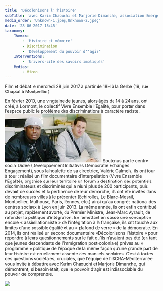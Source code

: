 ```yaml
---
title: 'Décolonisons l''histoire'
subTitle: 'avec Karim Chaouchi et Marjorie Dimanche, association Emergence 33'
media_order: 'Unknown-1.jpeg,Unknown-2.jpeg'
date: '28-06-2017 15:45'
taxonomy:
    Themes:
        - 'Histoire et mémoire'
        - Discrimination
        - 'Développement du pouvoir d''agir'
    Interventions:
        - 'Univers-cité des savoirs impliqués'
    Medias:
        - Video
---
```


Film et débat le mercredi 28 juin 2017 à partir de 18H à la Gerbe (19, rue Chaptal à Montpellier)

En février 2010, une vingtaine de jeunes, alors âgés de 14 à 24 ans, ont créé, à Lormont, le collectif Vivre Ensemble l’Egalité, pour porter dans l’espace public le problème des discriminations à caractère raciste.
![](Unknown-2.jpeg)
Soutenus par le centre social Didee (Développement Initiatives Démocratie Echanges Engagement), sous la houlette de sa directrice, Valérie Calmels, ils ont tour à tour : réalisé un film documentaire d’interpellation (Vivre Ensemble l’Egalité), organisé sur leur territoire un forum à destination des potentiels discriminateurs et discriminés qui a réuni plus de 200 participants, puis devant ce succès et la pertinence de leur démarche, ils ont été invités dans de nombreuses villes à le présenter (Echirolles, Le Blanc-Mesnil, Montpellier, Mulhouse, Paris, Rennes, etc.) ainsi qu’au congrès national des centres sociaux à Lyon en juin 2013. La même année, ils ont enfin contribué au projet, rapidement avorté, du Premier Ministre, Jean-Marc Ayrault, de refonder la politique d’intégration. En remettant en cause une conception encore « assimilationniste » de l’intégration à la française, ils ont touché aux limites d’une possible égalité et au « plafond de verre » de la démocratie.
En 2014, ils ont réalisé un second documentaire «Décolonisons l’histoire » pour répondre à leurs questionnements sur le fait qu’ils n’avaient pas été (en tant que jeunes descendants de l’immigration post-coloniale) prévus au « programme » politique de l’époque de la même façon qu’une grande part de leur histoire est cruellement absente des manuels scolaires.
C’est à toutes ces questions sociétales, cruciales, que l’équipe de l’ISCRA-Méditerranée vous invite à débattre avec Karim Chaouchi et Marjorie Dimanche, qui démontrent, si besoin était, que le pouvoir d’agir est indissociable du pouvoir de comprendre.

![](http://https://vimeo.com/96955111)

